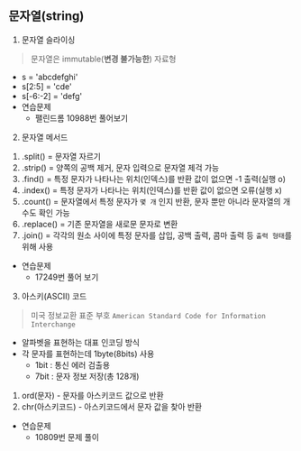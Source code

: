 ## 문자열(string)
1. 문자열 슬라이싱
  > 문자열은 immutable(**변경 불가능한**) 자료형
  - s = 'abcdefghi'
   - s[2:5] = 'cde'
   - s[-6:-2] = 'defg'
  - 연습문제 
    - 팰린드롬 10988번 풀어보기

2. 문자열 메서드
  1) .split() = 문자열 자르기
  2) .strip() = 양쪽의 공백 제거, 문자 입력으로 문자열 제걱 가능
  3) .find() =  특정 문자가 나타나는 위치(인덱스)를 반환 값이 없으면 -1 출력(실행 o)
  4) .index() = 특정 문자가 나타나는 위치(인덱스)를 반환 값이 없으면 오류(실행 x)
  5) .count() = 문자열에서 특정 문자가 `몇 개` 인지 반환, 문자 뿐만 아니라 문자열의 개수도 확인 가능
  6) .replace() = 기존 문자열을 새로문 문자로 변환
  7) .join() = 각각의 원소 사이에 특정 문자를 삽입, 공백 출력, 콤마 출력 등 `출력 형태`를 위해 사용
  - 연습문제
    - 17249번 풀어 보기

3. 아스키(ASCII) 코드
  > 미국 정보교환 표준 부호 `American Standard Code for Information Interchange`
  - 알파벳을 표현하는 대표 인코딩 방식 
  - 각 문자를 표현하는데 1byte(8bits) 사용
    - 1bit : 통신 에러 검출용
    - 7bit : 문자 정보 저장(총 128개)
  1) ord(문자)
    - 문자를 아스키코드 값으로 반환
  2) chr(아스키코드)
    - 아스키코드에서 문자 값을 찾아 반환
  - 연습문제
    - 10809번 문제 풀이
  